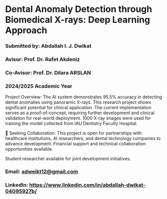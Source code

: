 # Dental Anomaly Detection through Biomedical X-rays: Deep Learning Approach
### Submitted by: Abdallah I. J. Dwikat
### Avisor: Prof. Dr. Rafet Akdeniz
### Co-Avisor: Prof. Dr. Dilara ARSLAN
### 2024/2025 Academic Year

Project Overview:
The AI system demonstrates 95.5% accuracy in detecting dental anomalies using panoramic X-rays. This research project shows significant potential for clinical application. The current implementation serves as a proof-of-concept, requiring further development and clinical validation for real-world deployment. 1000 X-ray images were used for training the model collected from IAU Dentistry Faculty Hospital.

🚀 Seeking Collaboration: 
This project is open for partnerships with healthcare institutions, AI researchers, and dental technology companies to advance development. Financial support and technical collaboration opportunities available.

Student researcher available for joint development initiatives.
### Email: adweikt12@gmail.com
### LinkedIn: https://www.linkedin.com/in/abdallah-dwikat-04095927b/
